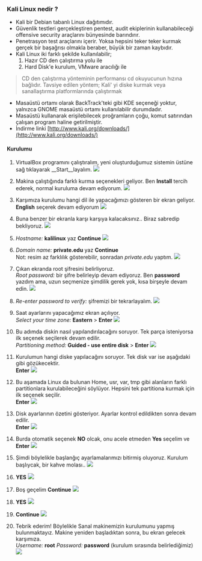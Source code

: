 ### Kali Linux nedir ?

* Kali bir Debian tabanlı Linux dağıtımıdır.
* Güvenlik testleri gerçekleştiren pentest, audit ekiplerinin kullanabileceği offensive security araçlarını bünyesinde barındırır.
* Penetrasyon test araçlarını içerir. Yoksa hepsini teker teker kurmak gerçek bir başağrısı olmakla beraber, büyük bir zaman kaybıdır.
* Kali Linux iki farklı şekilde kullanılabilir;
    1. Hazır CD den çalıştırma yolu ile
    2. Hard Disk'e kurulum, VMware aracılığı ile

> CD den çalıştırma yönteminin performansı cd okuyucunun hızına bağlıdır. Tavsiye edilen yöntem; Kali' yi diske kurmak veya sanallaştırma platformlarında çalıştırmak

* Masaüstü ortamı olarak BackTrack'teki gibi KDE seçeneği yoktur, yalnızca GNOME masaüstü ortamı kullanılabilir durumdadır.
* Masaüstü kullanarak erişilebilecek proğramların çoğu, komut satırından çalışan program haline getirilmiştir.
* İndirme linki [http://www.kali.org/downloads/](http://www.kali.org/downloads/)

#### Kurulumu

1. VirtualBox programını çalıştıralım, yeni oluşturduğumuz sistemin üstüne sağ tıklayarak __Start__layalım.
![][lx1]

2. Makina çalıştığında farklı kurma seçenekleri geliyor. Ben __Install__ tercih ederek, normal kuruluma devam ediyorum.
![][lx2]

3. Karşımıza kurulumu hangi dil ile yapacağımızı gösteren bir ekran geliyor. __English__ seçerek devam ediyorum
![][lx3]

4. Buna benzer bir ekranla karşı karşıya kalacaksınız.. Biraz sabredip bekliyoruz.
![][lx4]

5. _Hostname:_ __kalilinux__ yaz __Continue__
![][lx5]

6. _Domain name:_ __private.edu__ yaz __Continue__  
    Not: resim az farklılık gösterebilir, sonradan _private.edu_ yaptım.
![][lx6]

7. Çıkan ekranda root şifresini belirliyoruz.  
    _Root password:_ bir şifre belirleyip devam ediyoruz. Ben __password__ yazdım ama, uzun seçmenize şimdilik gerek yok, kısa birşeyle devam edin.
![][lx7]

8. _Re-enter password to verify:_ şifremizi bir tekrarlayalım.
![][lx8]

9. Saat ayarlarını yapacağımız ekran açılıyor.  
    _Select your time zone:_ __Eastern__ > __Enter__
![][lx9]

10. Bu adımda diskin nasıl yapılandırılacağını soruyor. Tek parça isteniyorsa ilk seçenek seçilerek devam edilir.  
    _Partitioning method:_ __Guided - use entire disk__ > __Enter__
![][lx10]

11. Kurulumun hangi diske yapılacağını soruyor. Tek disk var ise aşağıdaki gibi gözükecektir.  
    __Enter__
![][lx11]

12. Bu aşamada Linux da bulunan Home, usr, var, tmp gibi alanların farklı partitionlara kurulabileceğini söylüyor. Hepsini tek partitiona kurmak için ilk seçenek seçilir.  
    __Enter__
![][lx12]

13. Disk ayarlarının özetini gösteriyor. Ayarlar kontrol edildikten sonra devam edilir.  
    __Enter__
![][lx13]

14. Burda otomatik seçenek __NO__ olcak, onu acele etmeden __Yes__ seçelim ve __Enter__
![][lx14]

15. Şimdi böylelikle başlanğıç ayarlamalarımızı bitirmiş oluyoruz. Kurulum başlıycak, bir kahve molası..
![][lx15]

16. __YES__
![][lx16]

17. Boş geçelim __Continue__
![][lx17]

18. __YES__
![][lx18]

19. __Continue__
![][lx19]

20. Tebrik ederim! Böylelikle Sanal makinemizin kurulumunu yapmış bulunmaktayız. Makine yeniden başladıktan sonra, bu ekran gelecek karşımıza.  
    _Username:_ __root__
    _Password:_ __password__ (kurulum sırasında belirlediğimiz)
![][lx20]

[lx1]: ../resim/kurulum/lx1.png
[lx2]: ../resim/kurulum/lx2.png
[lx3]: ../resim/kurulum/lx3.png
[lx4]: ../resim/kurulum/lx4.png
[lx5]: ../resim/kurulum/lx5.png
[lx6]: ../resim/kurulum/lx6.png
[lx7]: ../resim/kurulum/lx7.png
[lx8]: ../resim/kurulum/lx8.png
[lx9]: ../resim/kurulum/lx9.png
[lx10]: ../resim/kurulum/lx10.png
[lx11]: ../resim/kurulum/lx11.png
[lx12]: ../resim/kurulum/lx12.png
[lx13]: ../resim/kurulum/lx13.png
[lx14]: ../resim/kurulum/lx14.png
[lx15]: ../resim/kurulum/lx15.png
[lx16]: ../resim/kurulum/lx16.png
[lx17]: ../resim/kurulum/lx17.png
[lx18]: ../resim/kurulum/lx18.png
[lx19]: ../resim/kurulum/lx19.png
[lx20]: ../resim/kurulum/lx20.png
[lx21]: ../resim/kurulum/lx21.png

